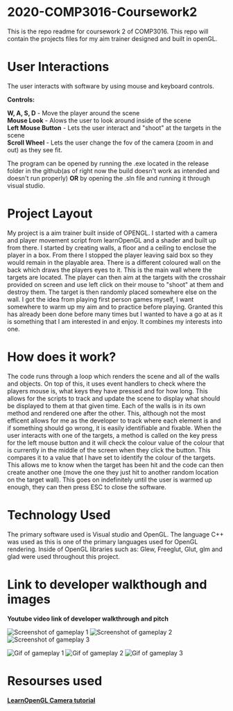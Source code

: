 # 2020-COMP3016-Coursework2
This is the repo readme for coursework 2 of COMP3016.
This repo will contain the projects files for my aim trainer designed and built in openGL.


# User Interactions
The user interacts with software by using mouse and keyboard controls.  
  
**Controls:**  
  
**W, A, S, D** - Move the player around the scene  
**Mouse Look** - Alows the user to look around inside of the scene  
**Left Mouse Button** - Lets the user interact and "shoot" at the targets in the scene  
**Scroll Wheel** - Lets the user change the fov of the camera (zoom in and out) as they see fit.  
 
The program can be opened by running the .exe located in the release folder in the github(as of right now the build doesn't work as intended and doesn't run properly) **OR** by opening the .sln file and running it through visual studio.
  
# Project Layout
  My project is a aim trainer built inside of OPENGL. I started with a camera and player movement script from learnOpenGL and a shader and built up from there. I started by creating walls, a floor and a ceiling to enclose the player in a box. From there I stopped the player leaving said box so they would remain in the playable area. There is a different coloured wall on the back which draws the players eyes to it. This is the main wall where the targets are located. The player can then aim at the targets with the crosshair provided on screen and use left click on their mouse to "shoot" at them and destroy them. The target is then randomly placed somewhere else on the wall. I got the idea from playing first person games myself, I want somewhere to warm up my aim and to practice before playing. Granted this has already been done before many times but I wanted to have a go at as it is something that I am interested in and enjoy. It combines my interests into one. 

# How does it work?
  The code runs through a loop which renders the scene and all of the walls and objects. On top of this, it uses event handlers to check where the players mouse is, what keys they have pressed and for how long. This allows for the scripts to track and update the scene to display what should be displayed to them at that given time. Each of the walls is in its own method and rendered one after the other. This, although not the most efficent allows for me as the developer to track where each element is and if something should go wrong, it is easily identifiable and fixable. When the user interacts with one of the targets, a method is called on the key press for the left mouse button and it will check the colour value of the colour that is currently in the middle of the screen when they click the button. This compares it to a value that I have set to identify the colour of the targets. This allows me to know when the target has been hit and the code can then create another one (move the one they just hit to another random location on the target wall). This goes on indefinitely until the user is warmed up enough, they can then press ESC to close the software.

# Technology Used
  The primary software used is Visual studio and OpenGL. The language C++ was used as this is one of the primary languages used for OpenGL rendering. Inside of OpenGL libraries such as: Glew, Freeglut, Glut, glm and glad were used throughout this project.

# Link to developer walkthough and images

**Youtube video link of developer walkthrough and pitch**

![Screenshot of gameplay 1](https://i.imgur.com/zzkd28U.png)
![Screenshot of gameplay 2](https://i.imgur.com/jDEsMtC.png)
![Screenshot of gameplay 3](https://i.imgur.com/bORIuOC.png)
  
![Gif of gameplay 1](https://i.imgur.com/yH5TuYm.gif)
![Gif of gameplay 2](https://i.imgur.com/uubzoSb.gif)
![Gif of gameplay 3](https://i.imgur.com/YRwTfUN.gif)

# Resourses used

[**LearnOpenGL Camera tutorial**](https://learnopengl.com/Getting-started/Camera)
